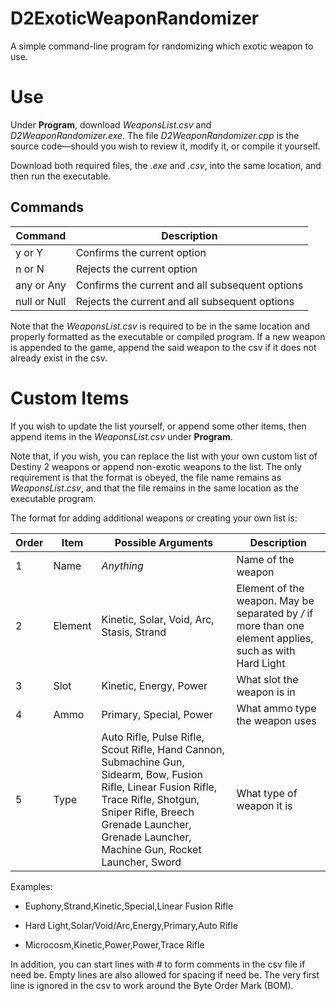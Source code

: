 # D2ExoticWeaponRandomizer
A simple command-line program for randomizing which exotic weapon to use.

# Use
Under **Program**, download *WeaponsList.csv* and *D2WeaponRandomizer.exe*. The file *D2WeaponRandomizer.cpp* is the source code—should you wish to review it, modify it, or compile it yourself.

Download both required files, the *.exe* and *.csv*, into the same location, and then run the executable.

## Commands

| Command | Description |
| ------- | ----------- |
| y or Y  | Confirms the current option |
| n or N  | Rejects the current option  |
| any or Any | Confirms the current and all subsequent options |
| null or Null | Rejects the current and all subsequent options |

Note that the *WeaponsList.csv* is required to be in the same location and properly formatted as the executable or compiled program. 
If a new weapon is appended to the game, append the said weapon to the csv if it does not already exist in the csv. 

# Custom Items
If you wish to update the list yourself, or append some other items, then append items in the *WeaponsList.csv* under **Program**.

Note that, if you wish, you can replace the list with your own custom list of Destiny 2 weapons or append non-exotic weapons to the list. The only requirement is that the format is obeyed, the file name remains as *WeaponsList.csv*, and that the file remains in the same location as the executable program.

The format for adding additional weapons or creating your own list is:

| Order | Item | Possible Arguments | Description |
| ----- | ---- | ------------------ | ------------ |
| 1     | Name | *Anything* | Name of the weapon |
| 2     | Element | Kinetic, Solar, Void, Arc, Stasis, Strand | Element of the weapon. May be separated by */* if more than one element applies, such as with Hard Light |
| 3     | Slot | Kinetic, Energy, Power | What slot the weapon is in |
| 4     | Ammo | Primary, Special, Power | What ammo type the weapon uses |
| 5     | Type | Auto Rifle, Pulse Rifle, Scout Rifle, Hand Cannon, Submachine Gun, Sidearm, Bow, Fusion Rifle, Linear Fusion Rifle, Trace Rifle, Shotgun, Sniper Rifle, Breech Grenade Launcher, Grenade Launcher, Machine Gun, Rocket Launcher, Sword | What type of weapon it is |

Examples:

* Euphony,Strand,Kinetic,Special,Linear Fusion Rifle

* Hard Light,Solar/Void/Arc,Energy,Primary,Auto Rifle

* Microcosm,Kinetic,Power,Power,Trace Rifle

In addition, you can start lines with *#* to form comments in the csv file if need be. 
Empty lines are also allowed for spacing if need be. 
The very first line is ignored in the csv to work around the Byte Order Mark (BOM).

